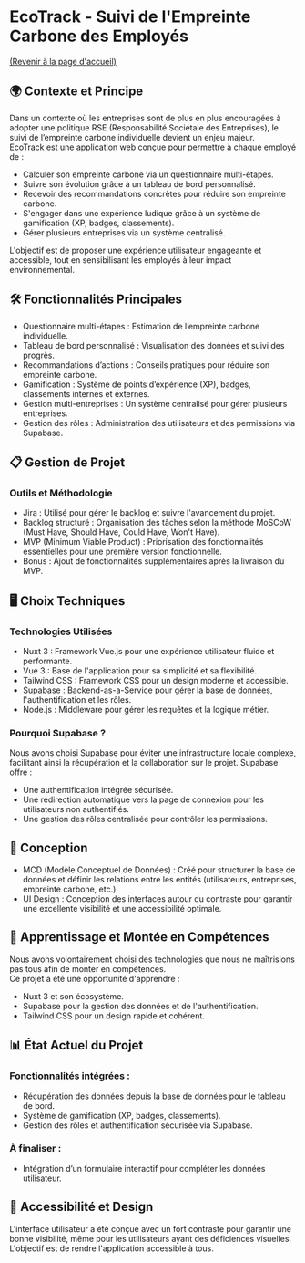 # EcoTrack - Suivi de l'Empreinte Carbone des Employés
[(Revenir à la page d'accueil)](../README.md)

## 🌍 Contexte et Principe

Dans un contexte où les entreprises sont de plus en plus encouragées à adopter une politique RSE (Responsabilité Sociétale des Entreprises), le suivi de l’empreinte carbone individuelle devient un enjeu majeur.  
EcoTrack est une application web conçue pour permettre à chaque employé de :

- Calculer son empreinte carbone via un questionnaire multi-étapes.
- Suivre son évolution grâce à un tableau de bord personnalisé.
- Recevoir des recommandations concrètes pour réduire son empreinte carbone.
- S'engager dans une expérience ludique grâce à un système de gamification (XP, badges, classements).
- Gérer plusieurs entreprises via un système centralisé.

L'objectif est de proposer une expérience utilisateur engageante et accessible, tout en sensibilisant les employés à leur impact environnemental.

## 🛠️ Fonctionnalités Principales

- Questionnaire multi-étapes : Estimation de l’empreinte carbone individuelle.
- Tableau de bord personnalisé : Visualisation des données et suivi des progrès.
- Recommandations d’actions : Conseils pratiques pour réduire son empreinte carbone.
- Gamification : Système de points d’expérience (XP), badges, classements internes et externes.
- Gestion multi-entreprises : Un système centralisé pour gérer plusieurs entreprises.
- Gestion des rôles : Administration des utilisateurs et des permissions via Supabase.

## 📋 Gestion de Projet

### Outils et Méthodologie

- Jira : Utilisé pour gérer le backlog et suivre l'avancement du projet.
- Backlog structuré : Organisation des tâches selon la méthode MoSCoW (Must Have, Should Have, Could Have, Won't Have).
- MVP (Minimum Viable Product) : Priorisation des fonctionnalités essentielles pour une première version fonctionnelle.
- Bonus : Ajout de fonctionnalités supplémentaires après la livraison du MVP.

## 🖥️ Choix Techniques

### Technologies Utilisées

- Nuxt 3 : Framework Vue.js pour une expérience utilisateur fluide et performante.
- Vue 3 : Base de l'application pour sa simplicité et sa flexibilité.
- Tailwind CSS : Framework CSS pour un design moderne et accessible.
- Supabase : Backend-as-a-Service pour gérer la base de données, l'authentification et les rôles.
- Node.js : Middleware pour gérer les requêtes et la logique métier.

### Pourquoi Supabase ?

Nous avons choisi Supabase pour éviter une infrastructure locale complexe, facilitant ainsi la récupération et la collaboration sur le projet. Supabase offre :

- Une authentification intégrée sécurisée.
- Une redirection automatique vers la page de connexion pour les utilisateurs non authentifiés.
- Une gestion des rôles centralisée pour contrôler les permissions.

## 📐 Conception

- MCD (Modèle Conceptuel de Données) : Créé pour structurer la base de données et définir les relations entre les entités (utilisateurs, entreprises, empreinte carbone, etc.).
- UI Design : Conception des interfaces autour du contraste pour garantir une excellente visibilité et une accessibilité optimale.

## 🚀 Apprentissage et Montée en Compétences

Nous avons volontairement choisi des technologies que nous ne maîtrisions pas tous afin de monter en compétences.  
Ce projet a été une opportunité d'apprendre :

- Nuxt 3 et son écosystème.
- Supabase pour la gestion des données et de l'authentification.
- Tailwind CSS pour un design rapide et cohérent.

## 📊 État Actuel du Projet

### Fonctionnalités intégrées :

- Récupération des données depuis la base de données pour le tableau de bord.
- Système de gamification (XP, badges, classements).
- Gestion des rôles et authentification sécurisée via Supabase.

### À finaliser :

- Intégration d’un formulaire interactif pour compléter les données utilisateur.

## 🎨 Accessibilité et Design

L'interface utilisateur a été conçue avec un fort contraste pour garantir une bonne visibilité, même pour les utilisateurs ayant des déficiences visuelles.  
L'objectif est de rendre l'application accessible à tous.

